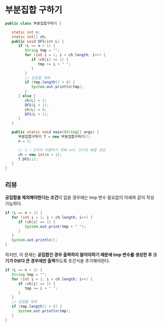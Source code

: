 # 부분집합 구하기

```java
public class 부분집합구하기 {

   static int n;
   static int[] ch;
   public void DFS(int L) {
      if (L == n + 1) {
         String tmp = "";
         for (int i = 1; i < ch.length; i++) {
            if (ch[i] == 1) {
               tmp += i + " ";
            }
         }
         // 공집합 제외
         if (tmp.length() > 0) {
            System.out.println(tmp);
         }
      } else {
         ch[L] = 1;
         DFS(L + 1);
         ch[L] = 0;
         DFS(L + 1);
      }
   }

   public static void main(String[] args) {
      부분집합구하기 T = new 부분집합구하기();
      n = 3;

      // 1 ~ 3까지 이용하기 위해 n+1 크기의 배열 생성
      ch = new int[n + 1];
      T.DFS(1);
   }
}
```





## 리뷰

**공집합을 제외해야한다는 조건**이 없을 경우에는 tmp 변수 필요없이 아래와 같이 작성 가능하다.

```java
if (L == n + 1) {
   for (int i = 1; i < ch.length; i++) {
      if (ch[i] == 1) {
         System.out.print(tmp + " ");
      }
   }
   System.out.println();
}
```



하지만, 이 문제는 **공집합인 경우 출력하지 말아야하기 때문에 tmp 변수를 생성한 후 크기가 0보다 큰 경우에만 출력**하도록 조건식을 추가해야한다.

```java
if (L == n + 1) {
   String tmp = "";
   for (int i = 1; i < ch.length; i++) {
      if (ch[i] == 1) {
         tmp += i + " ";
      }
   }
   // 공집합 제외
   if (tmp.length() > 0) {
      System.out.println(tmp);
   }
}
```

